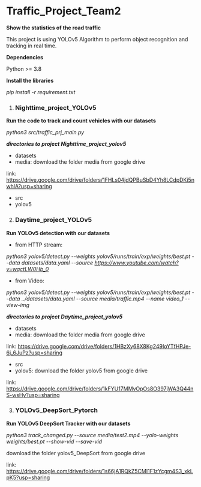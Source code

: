 # Traffic_Project_Team2

**Show the statistics of the road traffic**

This project is using YOLOv5  Algorithm to perform object recognition and tracking in real time.

**Dependencies**

Python >= 3.8

**Install the libraries**

*pip install -r requirement.txt*

1. ### Nighttime_project_YOLOv5


**Run the code to track and count vehicles with our datasets**

*python3 src/traffic_prj_main.py*

***directories to project Nighttime_project_yolov5***

 - datasets
 - media: download the folder media from google drive 
 
 link: https://drive.google.com/drive/folders/1FHLs04jdQPBuSbD4Yh8LCdpDKi5nwhlA?usp=sharing
 - src
 - yolov5

2. ### Daytime_project_YOLOv5

**Run YOLOv5 detection with our datasets**

- from HTTP stream:

*python3 yolov5/detect.py --weights yolov5/runs/train/exp/weights/best.pt  --data datasets/data.yaml --source https://www.youtube.com/watch?v=wqctLW0Hb_0*

- from Video: 

*python3 yolov5/detect.py --weights yolov5/runs/train/exp/weights/best.pt  --data ../datasets/data.yaml --source media/traffic.mp4 --name video_1 --view-img*

***directories to project Daytime_project_yolov5***

 - datasets
 - media: download the folder media from google drive 
 
 link: https://drive.google.com/drive/folders/1HBzXy68X8Kg249IoYTfHPJe-6j_6JuPz?usp=sharing
 - src
 - yolov5: download the folder yolov5 from google drive 
 
 link: https://drive.google.com/drive/folders/1kFYU17MMvOpOs8O397jWA3Q44nS-wsHy?usp=sharing


3. ### YOLOv5_DeepSort_Pytorch

**Run YOLOv5 DeepSort Tracker with our datasets**

*python3 track_changed.py --source media/test2.mp4 --yolo-weights weights/best.pt  --show-vid --save-vid*

download the folder yolov5_DeepSort from google drive 
 
 link: https://drive.google.com/drive/folders/1s66jA1RQkZ5CMI1F1zYcgm4S3_xkLpK5?usp=sharing









